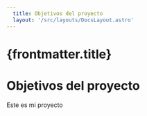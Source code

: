 ```yaml
---
  title: Objetivos del proyecto
  layout: '/src/layouts/DocsLayout.astro'
---
```

# {frontmatter.title}
# Objetivos del proyecto

Este es mi proyecto